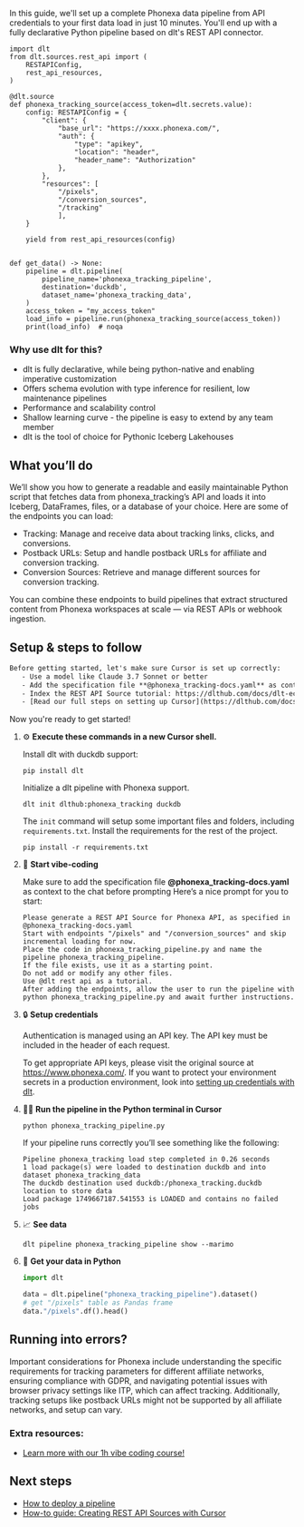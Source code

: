 In this guide, we'll set up a complete Phonexa data pipeline from API credentials to your first data load in just 10 minutes. You'll end up with a fully declarative Python pipeline based on dlt's REST API connector.

```python-outcome
import dlt
from dlt.sources.rest_api import (
    RESTAPIConfig,
    rest_api_resources,
)

@dlt.source
def phonexa_tracking_source(access_token=dlt.secrets.value):
    config: RESTAPIConfig = {
        "client": {
            "base_url": "https://xxxx.phonexa.com/",
            "auth": {
                "type": "apikey",
                "location": "header",
                "header_name": "Authorization"
            },
        },
        "resources": [
            "/pixels",
            "/conversion_sources",
            "/tracking"
            ],
    }

    yield from rest_api_resources(config)


def get_data() -> None:
    pipeline = dlt.pipeline(
        pipeline_name='phonexa_tracking_pipeline',
        destination='duckdb',
        dataset_name='phonexa_tracking_data', 
    )
    access_token = "my_access_token"
    load_info = pipeline.run(phonexa_tracking_source(access_token))
    print(load_info)  # noqa
```

### Why use dlt for this?

- dlt is fully declarative, while being python-native and enabling imperative customization
- Offers schema evolution with type inference for resilient, low maintenance pipelines
- Performance and scalability control
- Shallow learning curve - the pipeline is easy to extend by any team member
- dlt is the tool of choice for Pythonic Iceberg Lakehouses

## What you’ll do

We’ll show you how to generate a readable and easily maintainable Python script that fetches data from phonexa_tracking’s API and loads it into Iceberg, DataFrames, files, or a database of your choice. Here are some of the endpoints you can load:

- Tracking: Manage and receive data about tracking links, clicks, and conversions.
- Postback URLs: Setup and handle postback URLs for affiliate and conversion tracking.
- Conversion Sources: Retrieve and manage different sources for conversion tracking.

You can combine these endpoints to build pipelines that extract structured content from Phonexa workspaces at scale — via REST APIs or webhook ingestion.

## Setup & steps to follow

```default
Before getting started, let's make sure Cursor is set up correctly:
   - Use a model like Claude 3.7 Sonnet or better
   - Add the specification file **@phonexa_tracking-docs.yaml** as context
   - Index the REST API Source tutorial: https://dlthub.com/docs/dlt-ecosystem/verified-sources/rest_api/ and add it to context as **@dlt rest api**
   - [Read our full steps on setting up Cursor](https://dlthub.com/docs/dlt-ecosystem/llm-tooling/cursor-restapi#23-configuring-cursor-with-documentation)
```

Now you're ready to get started! 

1. ⚙️ **Execute these commands in a new Cursor shell.**
    
    Install dlt with duckdb support:
    ```shell
    pip install dlt
    ```

    Initialize a dlt pipeline with Phonexa support.
    ```shell
    dlt init dlthub:phonexa_tracking duckdb
    ```

    The `init` command will setup some important files and folders, including `requirements.txt`. Install the requirements for the rest of the project.
    ```shell
    pip install -r requirements.txt
    ```
    
2. 🤠 **Start vibe-coding**
    
    Make sure to add the specification file **@phonexa_tracking-docs.yaml** as context to the chat before prompting
    Here’s a nice prompt for you to start: 
    
    ```prompt
    Please generate a REST API Source for Phonexa API, as specified in @phonexa_tracking-docs.yaml 
    Start with endpoints "/pixels" and "/conversion_sources" and skip incremental loading for now. 
    Place the code in phonexa_tracking_pipeline.py and name the pipeline phonexa_tracking_pipeline. 
    If the file exists, use it as a starting point. 
    Do not add or modify any other files. 
    Use @dlt rest api as a tutorial. 
    After adding the endpoints, allow the user to run the pipeline with python phonexa_tracking_pipeline.py and await further instructions.
    ```

    
3. 🔒 **Setup credentials** 
    
    Authentication is managed using an API key. The API key must be included in the header of each request.
    
    To get appropriate API keys, please visit the original source at https://www.phonexa.com/.
    If you want to protect your environment secrets in a production environment, look into [setting up credentials with dlt](https://dlthub.com/docs/walkthroughs/add_credentials).
    
4. 🏃‍♀️ **Run the pipeline in the Python terminal in Cursor**
    
    ```shell
    python phonexa_tracking_pipeline.py
    ```
    
    If your pipeline runs correctly you’ll see something like the following:
    
    ```shell
    Pipeline phonexa_tracking load step completed in 0.26 seconds
    1 load package(s) were loaded to destination duckdb and into dataset phonexa_tracking_data
    The duckdb destination used duckdb:/phonexa_tracking.duckdb location to store data
    Load package 1749667187.541553 is LOADED and contains no failed jobs
    ```
    
5. 📈 **See data**
    
    ```shell
    dlt pipeline phonexa_tracking_pipeline show --marimo
    ```
    
6. 🐍 **Get your data in Python**
    
    ```python
    import dlt

   data = dlt.pipeline("phonexa_tracking_pipeline").dataset()
   # get "/pixels" table as Pandas frame
   data."/pixels".df().head()
    ```

## Running into errors?

Important considerations for Phonexa include understanding the specific requirements for tracking parameters for different affiliate networks, ensuring compliance with GDPR, and navigating potential issues with browser privacy settings like ITP, which can affect tracking. Additionally, tracking setups like postback URLs might not be supported by all affiliate networks, and setup can vary.

### Extra resources:

- [Learn more with our 1h vibe coding course!](https://www.youtube.com/watch?v=GGid70rnJuM)

## Next steps

- [How to deploy a pipeline](https://dlthub.com/docs/walkthroughs/deploy-a-pipeline)
- [How-to guide: Creating REST API Sources with Cursor](https://dlthub.com/docs/dlt-ecosystem/llm-tooling/cursor-restapi)